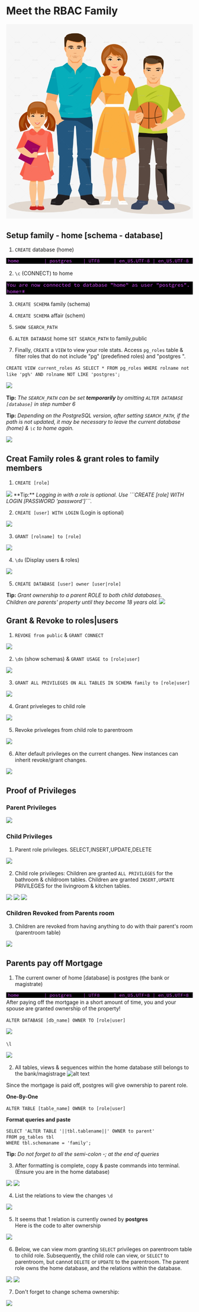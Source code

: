 # Meet the RBAC Family
<img src="./scenes/chapter1/familyphoto.png">

## Setup family - home [schema - database]
1. ```CREATE``` database (home)
<img src="./scenes/chapter1/chapter1_database.png">

2. ```\c``` (CONNECT) to home
<img src="./scenes/chapter1/chapter1_connect_to_db.png">

3. ```CREATE SCHEMA``` family (schema)

4. ```CREATE SCHEMA``` affair (schem)

5. ```SHOW SEARCH_PATH```

6. ```ALTER DATABASE``` home ```SET SEARCH_PATH``` to family,public

7. Finally, ```CREATE``` a ```VIEW``` to view your role stats.
Access ```pg_roles``` table & filter roles that do not include "pg" (predefined roles) and "postgres ".

```CREATE VIEW current_roles AS SELECT * FROM pg_roles WHERE rolname not like 'pg%' AND rolname NOT LIKE 'postgres';```

<img src="./scenes/chapter1/chapter1_current_roles_views.png">

**Tip:** <em>The ```SEARCH_PATH``` can be set **temporarily** by omitting ```ALTER DATABASE [database]``` in step number 6</em>

**Tip:** <em>Depending on the PostgreSQL version, after setting ```SEARCH_PATH```, if the path is not updated, it may be necessary to leave the current database (home) & ```\c``` to home again.</em>

<img src="./scenes/chapter1/chapter1_environment_setup.png">


## Creat Family roles & grant roles to family members

1. ```CREATE [role]```
<img src="./scenes/chapter2/ch2_createroles.png">
**Tip:** <em>Logging in with a role is optional. Use ```CREATE [role] WITH LOGIN [PASSWORD 'password']```.</em>

2. ```CREATE [user] WITH LOGIN``` (Login is optional)
<img src="./scenes/chapter2/ch2_createusers.png">

3. ```GRANT [rolname] to [role]```
<img src="./scenes/chapter2/ch2_grantroles.png">

4. ```\du``` (Display users & roles)
<img src="./scenes/chapter2/ch2_showur.png">

5. ```CREATE DATABASE [user] owner [user|role]```

**Tip:** <em>Grant ownership to a parent ROLE to both child databases.<br>Children are parents' property until they become 18 years old.</em>
<img src="./scenes/chapter2/ch2_createdbusers.png">


## Grant & Revoke to roles|users
1. ```REVOKE from public``` & ```GRANT CONNECT```
<img src="./scenes/chapter3/revokeonpublicandgrantconnect.png">

2. ```\dn``` (show schemas) & ```GRANT USAGE to [role|user]```
<img src="./scenes/chapter3/checkschemasandgrant.png">

3. ```GRANT ALL PRIVILEGES ON ALL TABLES IN SCHEMA family to [role|user]```
<img src="./scenes/chapter3/grantalltoparents.png">

4. Grant priveleges to child role

<img src="./scenes/chapter3/granttochildren.png">

5. Revoke priveleges from child role to parentroom
<img src="./scenes/chapter3/revokechildrenfromparentsroom.png">

6. Alter default privileges on the current changes. New instances can inherit revoke/grant changes.
<img src="./scenes/chapter3/alterdefaultprivileges.png">

## Proof of Privileges

### Parent Privileges
<img src="scenes/chapter4/parentpriv.png">


### Child Privileges

1. Parent role privileges. SELECT,INSERT,UPDATE,DELETE
<img src="scenes/chapter4/childlogin.png">

2. Child role privileges:
Children are granted ```ALL PRIVILEGES``` for the bathroom & childroom tables. 
Children are granted ```INSERT,UPDATE``` PRIVILEGES for the livingroom & kitchen tables.
<img src="scenes/chapter4/childpriveleges.png">
<img src="scenes/chapter4/child2login.png">
<img src="scenes/chapter4/childprivinsert.png">

### Children Revoked from Parents room

3. Children are revoked from having anything to do with thair parent's room (parentroom table)
<img src="scenes/chapter4/chidrenrevokedfromparents.png">


## Parents pay off Mortgage
1. The current owner of home [database] is postgres (the bank or magistrate)
<img src="scenes/chapter1/chapter1_database.png">
After paying off the mortgage in a short amount of time, you and your spouse are granted ownership of the property!

```ALTER DATABASE [db_name] OWNER TO [role|user]```

<img src="scenes/chapter4/changeownershiptoparent.png">

```\l```

<img src="scenes/chapter4/proofofowner.png">

2. All tables, views & sequences within the home database still belongs to the bank/magistrage
![alt text](currroles.png)

Since the mortgage is paid off, postgres will give ownership to parent role.

**One-By-One**

```ALTER TABLE [table_name] OWNER to [role|user]```

**Format queries and paste**
 ```
 SELECT 'ALTER TABLE '||tbl.tablename||' OWNER to parent'
FROM pg_tables tbl
WHERE tbl.schemaname = 'family';
```
**Tip:** <em>Do not forget to all the semi-colon -; at the end of queries</em>

3. After formatting is complete, copy & paste commands into terminal. (Ensure you are in the home database)
<img src="scenes/chapter4/altertableformat.png">
<img src="scenes/chapter4/alteractive.png">

4. List the relations to view the changes ```\d```
<img src="scenes/chapter4/tableownerparent.png">

5. It seems that 1 relation is currently owned by **postgres** <br> Here is the code to alter ownership
<img src="scenes/chapter4/viewowner.png">

6. Below, we can view mom granting ```SELECT``` privileges on parentroom table to child role. Subsequently, the child role can view, or ```SELECT``` to parentroom, but cannot ```DELETE``` or ```UPDATE``` to the parentroom. The parent role owns the home database, and the relations within the database.

<img src="scenes/chapter4/parentgrantschildaccess.png">
<img src="scenes/chapter4/childprivupdate.png">

7. Don't forget to change schema ownership:
<img src="scenes/chapter4/changeschema.png">












